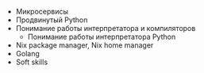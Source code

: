 - Микросервисы
- Продвинутый Python
- Понимание работы интерпретатора и компиляторов
	- Понимание работы интерпретатора Python
- Nix package manager, Nix home manager
- Golang
- Soft skills